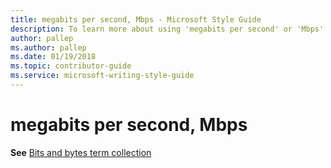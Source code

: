 ```yaml
---
title: megabits per second, Mbps - Microsoft Style Guide
description: To learn more about using 'megabits per second' or 'Mbps' in Microsoft documents, see 'Bits and bytes term collection.'
author: pallep
ms.author: pallep
ms.date: 01/19/2018
ms.topic: contributor-guide
ms.service: microsoft-writing-style-guide
---
```


# megabits per second, Mbps

**See** [Bits and bytes term collection](~/a-z-word-list-term-collections/term-collections/bits-bytes-terms.md)

